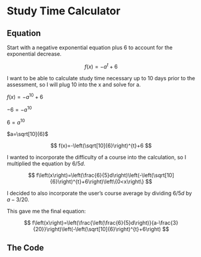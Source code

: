 # Study Time Calculator

## Equation

Start with a negative exponential equation plus 6 to account for the exponential decrease.

$$
f(x)=-a^t + 6
$$

I want to be able to calculate study time necessary up to 10 days prior to the assessment, so I will plug 10 into the x and solve for a.

$f(x) = -a^{10} + 6$

$-6 = -a^{10}$

$6 = a^{10}$

$a=\sqrt[10]{6}$

$$
f(x)=-\left(\sqrt[10]{6}\right)^{t}+6
$$

I wanted to incorporate the difficulty of a course into the calculation, so I multiplied the equation by ${6}/{5}d$.

$$
f\left(x\right)=\left(\frac{6}{5}d\right)\left(-\left(\sqrt[10]{6}\right)^{t}+6\right)\left\{0<x\right\}
$$

I decided to also incorporate the user’s course average by dividing  $6/5d$ by $a - 3/20$.

This gave me the final equation:

$$
f\left(x\right)=\left(\frac{\left(\frac{6}{5}d\right)}{a-\frac{3}{20}}\right)\left(-\left(\sqrt[10]{6}\right)^{t}+6\right)
$$

## The Code